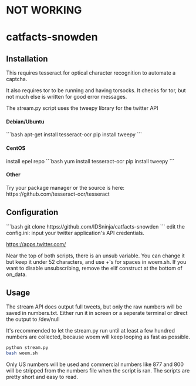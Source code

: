 # NOT WORKING

# catfacts-snowden

<h2>Installation</h2>
This requires tesseract for optical character recognition to automate a captcha.

It also requires tor to be running and having torsocks. It checks for tor, but not much else is written for good error messages. 

The stream.py script uses the tweepy library for the twitter API
<h4>Debian/Ubuntu</h4>
```bash
apt-get install tesseract-ocr
pip install tweepy
```
<h4>CentOS</h4>
install epel repo
```bash
yum install tesseract-ocr
pip install tweepy
```
<h4>Other</h4>
Try your package manager or the source is here:
https://github.com/tesseract-ocr/tesseract

<h2>Configuration</h2>
```bash
git clone https://github.com/IDSninja/catfacts-snowden
```
edit the config.ini: input your twitter application's API credentials.

https://apps.twitter.com/

Near the top of both scripts, there is an unsub variable. You can change it but keep it under 52 characters, and use +'s for spaces in woem.sh. If you want to disable unsubscribing, remove the elif construct at the bottom of on_data.

<h2>Usage</h2>
The stream API does output full tweets, but only the raw numbers will be saved in numbers.txt. Either run it in screen or a seperate terminal or direct the output to /dev/null

It's recommended to let the stream.py run until at least a few hundred numbers are collected, because woem will keep looping as fast as possible.

```bash
python stream.py
bash woem.sh
```

Only US numbers will be used and commercial numbers like 877 and 800 will be stripped from the numbers file when the script is ran. The scripts are pretty short and easy to read.
